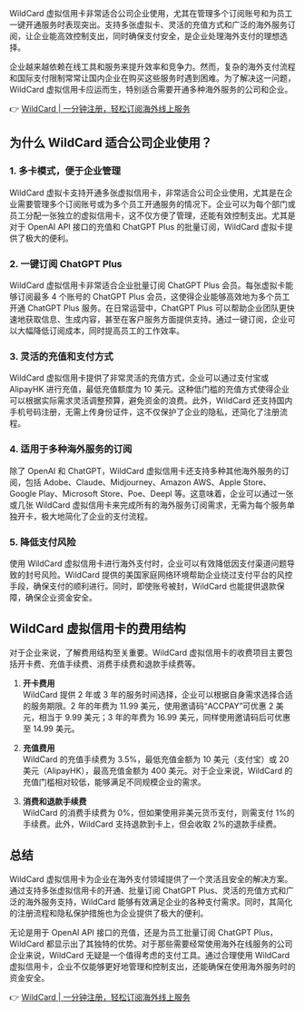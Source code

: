 WildCard 虚拟信用卡非常适合公司企业使用，尤其在管理多个订阅账号和为员工一键开通服务时表现突出。支持多张虚拟卡、灵活的充值方式和广泛的海外服务订阅，让企业能高效控制支出，同时确保支付安全，是企业处理海外支付的理想选择。

企业越来越依赖在线工具和服务来提升效率和竞争力。然而，复杂的海外支付流程和国际支付限制常常让国内企业在购买这些服务时遇到困难。为了解决这一问题，WildCard 虚拟信用卡应运而生，特别适合需要开通多种海外服务的公司和企业。

👉 [WildCard | 一分钟注册，轻松订阅海外线上服务](https://bit.ly/bewildcard)

## 为什么 WildCard 适合公司企业使用？

### 1. 多卡模式，便于企业管理

WildCard 虚拟卡支持开通多张虚拟信用卡，非常适合公司企业使用，尤其是在企业需要管理多个订阅账号或为多个员工开通服务的情况下。企业可以为每个部门或员工分配一张独立的虚拟信用卡，这不仅方便了管理，还能有效控制支出。尤其是对于 OpenAI API 接口的充值和 ChatGPT Plus 的批量订阅，WildCard 虚拟卡提供了极大的便利。

### 2. 一键订阅 ChatGPT Plus

WildCard 虚拟信用卡非常适合企业批量订阅 ChatGPT Plus 会员。每张虚拟卡能够订阅最多 4 个账号的 ChatGPT Plus 会员，这使得企业能够高效地为多个员工开通 ChatGPT Plus 服务。在日常运营中，ChatGPT Plus 可以帮助企业团队更快速地获取信息、生成内容，甚至在客户服务方面提供支持。通过一键订阅，企业可以大幅降低订阅成本，同时提高员工的工作效率。

### 3. 灵活的充值和支付方式

WildCard 虚拟信用卡提供了非常灵活的充值方式，企业可以通过支付宝或 AlipayHK 进行充值，最低充值额度为 10 美元。这种低门槛的充值方式使得企业可以根据实际需求灵活调整预算，避免资金的浪费。此外，WildCard 还支持国内手机号码注册，无需上传身份证件，这不仅保护了企业的隐私，还简化了注册流程。

### 4. 适用于多种海外服务的订阅

除了 OpenAI 和 ChatGPT，WildCard 虚拟信用卡还支持多种其他海外服务的订阅，包括 Adobe、Claude、Midjourney、Amazon AWS、Apple Store、Google Play、Microsoft Store、Poe、Deepl 等。这意味着，企业可以通过一张或几张 WildCard 虚拟信用卡来完成所有的海外服务订阅需求，无需为每个服务单独开卡，极大地简化了企业的支付流程。

### 5. 降低支付风险

使用 WildCard 虚拟信用卡进行海外支付时，企业可以有效降低因支付渠道问题导致的封号风险。WildCard 提供的美国家庭网络环境帮助企业绕过支付平台的风控手段，确保支付的顺利进行。同时，即使账号被封，WildCard 也能提供退款保障，确保企业资金安全。

## WildCard 虚拟信用卡的费用结构

对于企业来说，了解费用结构至关重要。WildCard 虚拟信用卡的收费项目主要包括开卡费、充值手续费、消费手续费和退款手续费等。

1. **开卡费用**  
   WildCard 提供 2 年或 3 年的服务时间选择，企业可以根据自身需求选择合适的服务期限。2 年的年费为 11.99 美元，使用邀请码“ACCPAY”可优惠 2 美元，相当于 9.99 美元；3 年的年费为 16.99 美元，同样使用邀请码后可优惠至 14.99 美元。

2. **充值费用**  
   WildCard 的充值手续费为 3.5%，最低充值金额为 10 美元（支付宝）或 20 美元（AlipayHK），最高充值金额为 400 美元。对于企业来说，WildCard 的充值门槛相对较低，能够满足不同规模企业的需求。

3. **消费和退款手续费**  
   WildCard 的消费手续费为 0%，但如果使用非美元货币支付，则需支付 1%的手续费。此外，WildCard 支持退款到卡上，但会收取 2%的退款手续费。

## 总结

WildCard 虚拟信用卡为企业在海外支付领域提供了一个灵活且安全的解决方案。通过支持多张虚拟信用卡的开通、批量订阅 ChatGPT Plus、灵活的充值方式和广泛的海外服务支持，WildCard 能够有效满足企业的各种支付需求。同时，其简化的注册流程和隐私保护措施也为企业提供了极大的便利。

无论是用于 OpenAI API 接口的充值，还是为员工批量订阅 ChatGPT Plus，WildCard 都显示出了其独特的优势。对于那些需要经常使用海外在线服务的公司企业来说，WildCard 无疑是一个值得考虑的支付工具。通过合理使用 WildCard 虚拟信用卡，企业不仅能够更好地管理和控制支出，还能确保在使用海外服务时的资金安全。

👉 [WildCard | 一分钟注册，轻松订阅海外线上服务](https://bit.ly/bewildcard)